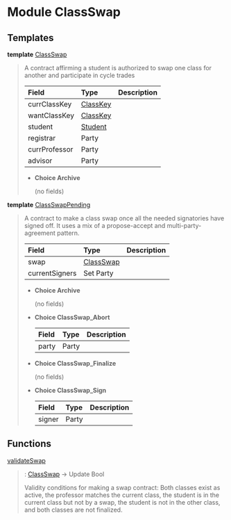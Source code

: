 # <a name="module-classswap-81723"></a>Module ClassSwap

## Templates

<a name="type-classswap-classswap-72105"></a>**template** [ClassSwap](#type-classswap-classswap-72105)

> A contract affirming a student is authorized to swap
> one class for another and participate in cycle trades
>
> | Field                                                        | Type                                                         | Description |
> | :----------------------------------------------------------- | :----------------------------------------------------------- | :---------- |
> | currClassKey                                                 | [ClassKey](Class.html#type-class-classkey-47315)             |  |
> | wantClassKey                                                 | [ClassKey](Class.html#type-class-classkey-47315)             |  |
> | student                                                      | [Student](Data-Student.html#type-data-student-student-55208) |  |
> | registrar                                                    | Party                                                        |  |
> | currProfessor                                                | Party                                                        |  |
> | advisor                                                      | Party                                                        |  |
>
> * **Choice Archive**
>
>   (no fields)

<a name="type-classswap-classswappending-40631"></a>**template** [ClassSwapPending](#type-classswap-classswappending-40631)

> A contract to make a class swap once all the needed
> signatories have signed off. It uses a mix of a propose-accept
> and multi-party-agreement pattern.
>
> | Field                                        | Type                                         | Description |
> | :------------------------------------------- | :------------------------------------------- | :---------- |
> | swap                                         | [ClassSwap](#type-classswap-classswap-72105) |  |
> | currentSigners                               | Set Party                                    |  |
>
> * **Choice Archive**
>
>   (no fields)
>
> * **Choice ClassSwap\_Abort**
>
>   | Field | Type  | Description |
>   | :---- | :---- | :---------- |
>   | party | Party |  |
>
> * **Choice ClassSwap\_Finalize**
>
>   (no fields)
>
> * **Choice ClassSwap\_Sign**
>
>   | Field  | Type   | Description |
>   | :----- | :----- | :---------- |
>   | signer | Party  |  |

## Functions

<a name="function-classswap-validateswap-49294"></a>[validateSwap](#function-classswap-validateswap-49294)

> : [ClassSwap](#type-classswap-classswap-72105) -\> Update Bool
>
> Validity conditions for making a swap contract:
> Both classes exist as active, the professor matches the current class,
> the student is in the current class but not by a swap,
> the student is not in the other class, and both classes are not finalized.
